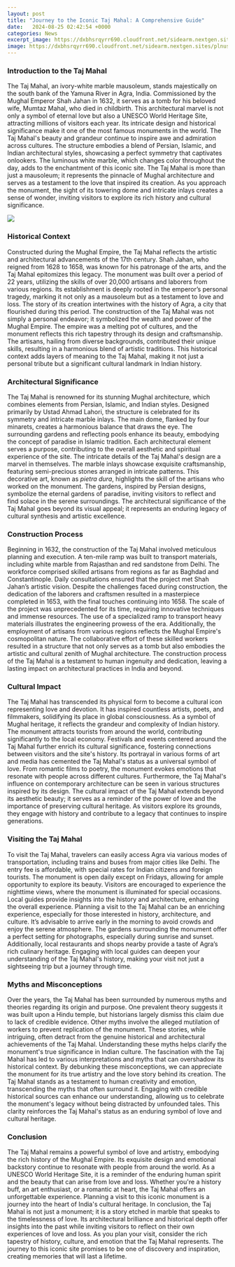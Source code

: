 ```yaml
---
layout: post
title: "Journey to the Iconic Taj Mahal: A Comprehensive Guide"
date:   2024-08-25 02:42:54 +0000
categories: News
excerpt_image: https://dxbhsrqyrr690.cloudfront.net/sidearm.nextgen.sites/plnusealions.com/images/responsive_2023/default_image.png
image: https://dxbhsrqyrr690.cloudfront.net/sidearm.nextgen.sites/plnusealions.com/images/responsive_2023/default_image.png
---
```


### Introduction to the Taj Mahal
The Taj Mahal, an ivory-white marble mausoleum, stands majestically on the south bank of the Yamuna River in Agra, India. Commissioned by the Mughal Emperor Shah Jahan in 1632, it serves as a tomb for his beloved wife, Mumtaz Mahal, who died in childbirth. This architectural marvel is not only a symbol of eternal love but also a UNESCO World Heritage Site, attracting millions of visitors each year. Its intricate design and historical significance make it one of the most famous monuments in the world. The Taj Mahal's beauty and grandeur continue to inspire awe and admiration across cultures.
The structure embodies a blend of Persian, Islamic, and Indian architectural styles, showcasing a perfect symmetry that captivates onlookers. The luminous white marble, which changes color throughout the day, adds to the enchantment of this iconic site. The Taj Mahal is more than just a mausoleum; it represents the pinnacle of Mughal architecture and serves as a testament to the love that inspired its creation. As you approach the monument, the sight of its towering dome and intricate inlays creates a sense of wonder, inviting visitors to explore its rich history and cultural significance.

![](https://dxbhsrqyrr690.cloudfront.net/sidearm.nextgen.sites/plnusealions.com/images/responsive_2023/default_image.png)
### Historical Context
Constructed during the Mughal Empire, the Taj Mahal reflects the artistic and architectural advancements of the 17th century. Shah Jahan, who reigned from 1628 to 1658, was known for his patronage of the arts, and the Taj Mahal epitomizes this legacy. The monument was built over a period of 22 years, utilizing the skills of over 20,000 artisans and laborers from various regions. Its establishment is deeply rooted in the emperor’s personal tragedy, marking it not only as a mausoleum but as a testament to love and loss. The story of its creation intertwines with the history of Agra, a city that flourished during this period.
The construction of the Taj Mahal was not simply a personal endeavor; it symbolized the wealth and power of the Mughal Empire. The empire was a melting pot of cultures, and the monument reflects this rich tapestry through its design and craftsmanship. The artisans, hailing from diverse backgrounds, contributed their unique skills, resulting in a harmonious blend of artistic traditions. This historical context adds layers of meaning to the Taj Mahal, making it not just a personal tribute but a significant cultural landmark in Indian history.
### Architectural Significance
The Taj Mahal is renowned for its stunning Mughal architecture, which combines elements from Persian, Islamic, and Indian styles. Designed primarily by Ustad Ahmad Lahori, the structure is celebrated for its symmetry and intricate marble inlays. The main dome, flanked by four minarets, creates a harmonious balance that draws the eye. The surrounding gardens and reflecting pools enhance its beauty, embodying the concept of paradise in Islamic tradition. Each architectural element serves a purpose, contributing to the overall aesthetic and spiritual experience of the site.
The intricate details of the Taj Mahal's design are a marvel in themselves. The marble inlays showcase exquisite craftsmanship, featuring semi-precious stones arranged in intricate patterns. This decorative art, known as *pietra dura*, highlights the skill of the artisans who worked on the monument. The gardens, inspired by Persian designs, symbolize the eternal gardens of paradise, inviting visitors to reflect and find solace in the serene surroundings. The architectural significance of the Taj Mahal goes beyond its visual appeal; it represents an enduring legacy of cultural synthesis and artistic excellence.
### Construction Process
Beginning in 1632, the construction of the Taj Mahal involved meticulous planning and execution. A ten-mile ramp was built to transport materials, including white marble from Rajasthan and red sandstone from Delhi. The workforce comprised skilled artisans from regions as far as Baghdad and Constantinople. Daily consultations ensured that the project met Shah Jahan’s artistic vision. Despite the challenges faced during construction, the dedication of the laborers and craftsmen resulted in a masterpiece completed in 1653, with the final touches continuing into 1658.
The scale of the project was unprecedented for its time, requiring innovative techniques and immense resources. The use of a specialized ramp to transport heavy materials illustrates the engineering prowess of the era. Additionally, the employment of artisans from various regions reflects the Mughal Empire's cosmopolitan nature. The collaborative effort of these skilled workers resulted in a structure that not only serves as a tomb but also embodies the artistic and cultural zenith of Mughal architecture. The construction process of the Taj Mahal is a testament to human ingenuity and dedication, leaving a lasting impact on architectural practices in India and beyond.
### Cultural Impact
The Taj Mahal has transcended its physical form to become a cultural icon representing love and devotion. It has inspired countless artists, poets, and filmmakers, solidifying its place in global consciousness. As a symbol of Mughal heritage, it reflects the grandeur and complexity of Indian history. The monument attracts tourists from around the world, contributing significantly to the local economy. Festivals and events centered around the Taj Mahal further enrich its cultural significance, fostering connections between visitors and the site's history.
Its portrayal in various forms of art and media has cemented the Taj Mahal's status as a universal symbol of love. From romantic films to poetry, the monument evokes emotions that resonate with people across different cultures. Furthermore, the Taj Mahal's influence on contemporary architecture can be seen in various structures inspired by its design. The cultural impact of the Taj Mahal extends beyond its aesthetic beauty; it serves as a reminder of the power of love and the importance of preserving cultural heritage. As visitors explore its grounds, they engage with history and contribute to a legacy that continues to inspire generations.
### Visiting the Taj Mahal
To visit the Taj Mahal, travelers can easily access Agra via various modes of transportation, including trains and buses from major cities like Delhi. The entry fee is affordable, with special rates for Indian citizens and foreign tourists. The monument is open daily except on Fridays, allowing for ample opportunity to explore its beauty. Visitors are encouraged to experience the nighttime views, where the monument is illuminated for special occasions. Local guides provide insights into the history and architecture, enhancing the overall experience.
Planning a visit to the Taj Mahal can be an enriching experience, especially for those interested in history, architecture, and culture. It’s advisable to arrive early in the morning to avoid crowds and enjoy the serene atmosphere. The gardens surrounding the monument offer a perfect setting for photographs, especially during sunrise and sunset. Additionally, local restaurants and shops nearby provide a taste of Agra’s rich culinary heritage. Engaging with local guides can deepen your understanding of the Taj Mahal's history, making your visit not just a sightseeing trip but a journey through time.
### Myths and Misconceptions
Over the years, the Taj Mahal has been surrounded by numerous myths and theories regarding its origin and purpose. One prevalent theory suggests it was built upon a Hindu temple, but historians largely dismiss this claim due to lack of credible evidence. Other myths involve the alleged mutilation of workers to prevent replication of the monument. These stories, while intriguing, often detract from the genuine historical and architectural achievements of the Taj Mahal. Understanding these myths helps clarify the monument's true significance in Indian culture.
The fascination with the Taj Mahal has led to various interpretations and myths that can overshadow its historical context. By debunking these misconceptions, we can appreciate the monument for its true artistry and the love story behind its creation. The Taj Mahal stands as a testament to human creativity and emotion, transcending the myths that often surround it. Engaging with credible historical sources can enhance our understanding, allowing us to celebrate the monument's legacy without being distracted by unfounded tales. This clarity reinforces the Taj Mahal's status as an enduring symbol of love and cultural heritage.
### Conclusion
The Taj Mahal remains a powerful symbol of love and artistry, embodying the rich history of the Mughal Empire. Its exquisite design and emotional backstory continue to resonate with people from around the world. As a UNESCO World Heritage Site, it is a reminder of the enduring human spirit and the beauty that can arise from love and loss. Whether you're a history buff, an art enthusiast, or a romantic at heart, the Taj Mahal offers an unforgettable experience. Planning a visit to this iconic monument is a journey into the heart of India's cultural heritage.
In conclusion, the Taj Mahal is not just a monument; it is a story etched in marble that speaks to the timelessness of love. Its architectural brilliance and historical depth offer insights into the past while inviting visitors to reflect on their own experiences of love and loss. As you plan your visit, consider the rich tapestry of history, culture, and emotion that the Taj Mahal represents. The journey to this iconic site promises to be one of discovery and inspiration, creating memories that will last a lifetime.